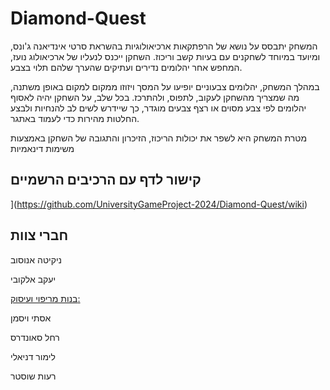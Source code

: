 # Diamond-Quest

המשחק יתבסס על נושא של הרפתקאות ארכיאולוגיות בהשראת סרטי אינדיאנה ג'ונס, ומיועד במיוחד לשחקנים עם בעיות קשב וריכוז. השחקן ייכנס לנעליו של ארכיאולוג נועז, המחפש אחר יהלומים נדירים ועתיקים שהערך שלהם תלוי בצבע.

במהלך המשחק, יהלומים צבעוניים יופיעו על המסך ויזוזו ממקום למקום באופן משתנה, מה שמצריך מהשחקן לעקוב, לתפוס, ולהתרכז. בכל שלב, על השחקן יהיה לאסוף יהלומים לפי צבע מסוים או רצף צבעים מוגדר, כך שיידרש לשים לב להנחיות ולבצע החלטות מהירות כדי לעמוד באתגר.

מטרת המשחק היא לשפר את יכולות הריכוז, הזיכרון והתגובה של השחקן באמצעות משימות דינאמיות 

## קישור לדף עם הרכיבים הרשמיים
](https://github.com/UniversityGameProject-2024/Diamond-Quest/wiki)
## חברי צוות
ניקיטה אנוסוב

יעקב אלקובי

 <ins>בנות מריפוי ועיסוק:</ins>

אסתי ויסמן

רחל סאונדרס

לימור דניאלי

רעות שוסטר

